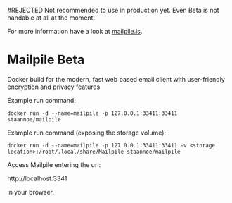 #REJECTED
Not recommended to use in production yet. Even Beta is not handable at all at the moment.

For more information have a look at [mailpile.is](http://mailpile.is).


Mailpile Beta
===============

Docker build for the modern, fast web based email client with user-friendly encryption and privacy features

Example run command: 

    docker run -d --name=mailpile -p 127.0.0.1:33411:33411 staannoe/mailpile

Example run command (exposing the storage volume):

    docker run -d --name=mailpile -p 127.0.0.1:33411:33411 -v <storage location>:/root/.local/share/Mailpile staannoe/mailpile

Access Mailpile entering the url:

http://localhost:3341

in your browser.

